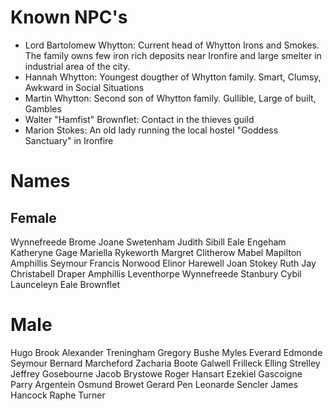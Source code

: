 # Known NPC's


 - Lord Bartolomew Whytton: Current head of Whytton Irons and Smokes. The
    family owns few iron rich deposits near Ironfire and large smelter in
    industrial area of the city.
 - Hannah Whytton: Youngest dougther of Whytton family. Smart, Clumsy, Awkward in Social Situations
 - Martin Whytton: Second son of Whytton family. Gullible, Large of built, Gambles
 - Walter "Hamfist" Brownflet: Contact in the thieves guild
 - Marion Stokes: An old lady running the local hostel "Goddess Sanctuary" in Ironfire

# Names
## Female

Wynnefreede Brome
Joane Swetenham
Judith Sibill
Eale Engeham
Katheryne Gage
Mariella Rykeworth
Margret Clitherow
Mabel Mapilton
Amphillis Seymour
Francis Norwood
Elinor Harewell
Joan Stokey
Ruth Jay
Christabell Draper
Amphillis Leventhorpe
Wynnefreede Stanbury
Cybil Launceleyn
Eale Brownflet

# Male

Hugo Brook
Alexander Treningham
Gregory Bushe
Myles Everard
Edmonde Seymour
Bernard Marcheford
Zacharia Boote
Galwell Frilleck
Elling Strelley
Jeffrey Gosebourne
Jacob Brystowe
Roger Hansart
Ezekiel Gascoigne
Parry Argentein
Osmund Browet
Gerard Pen
Leonarde Sencler
James Hancock
Raphe Turner


